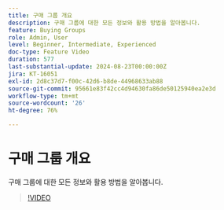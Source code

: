 ```yaml
---
title: 구매 그룹 개요
description: 구매 그룹에 대한 모든 정보와 활용 방법을 알아봅니다.
feature: Buying Groups
role: Admin, User
level: Beginner, Intermediate, Experienced
doc-type: Feature Video
duration: 577
last-substantial-update: 2024-08-23T00:00:00Z
jira: KT-16051
exl-id: 2d8c37d7-f00c-42d6-b8de-44968633ab88
source-git-commit: 95661e83f42cc4d94630fa86de50125940ea2e3d
workflow-type: tm+mt
source-wordcount: '26'
ht-degree: 76%

---
```


# 구매 그룹 개요

구매 그룹에 대한 모든 정보와 활용 방법을 알아봅니다.

>[!VIDEO](https://video.tv.adobe.com/v/3433078/?learn=on)
